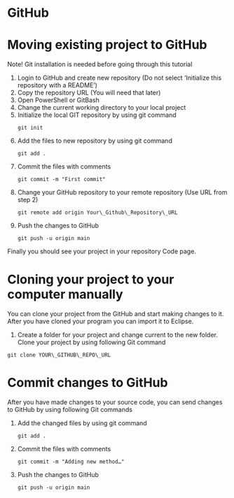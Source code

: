 # GitHub

# Moving existing project to GitHub

Note! Git installation is needed before going through this tutorial

1. Login to GitHub and create new repository (Do not select ‘Initialize this repository with a README’)
2. Copy the repository URL (You will need that later)
3. Open PowerShell or GitBash
4. Change the current working directory to your local project
5. Initialize the local GIT repository by using git command
   ```
   git init
   ```
6. Add the files to new repository by using git command
   ```
   git add .
   ```
7. Commit the files with comments
   ```
   git commit -m "First commit"
   ```
8. Change your GitHub repository to your remote repository (Use URL from step 2)
   ```
   git remote add origin Your\_Github\_Repository\_URL
   ```
9. Push the changes to GitHub
   ```
   git push -u origin main
   ```

Finally you should see your project in your repository Code page.

# Cloning your project to your computer manually

You can clone your project from the GitHub and start making changes to it. After you have cloned your program you can import it to Eclipse.

1. Create a folder for your project and change current to the new folder. Clone your project by using following Git command

```
git clone YOUR\_GITHUB\_REPO\_URL
```

# Commit changes to GitHub

After you have made changes to your source code, you can send changes to GitHub by using following Git commands

1. Add the changed files by using git command
   ```
   git add .
   ```
2. Commit the files with comments
   ```
   git commit -m "Adding new method…"
   ```
3. Push the changes to GitHub
   ```
   git push -u origin main
   ```
